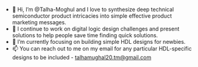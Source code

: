 - 👋 Hi, I’m @Talha-Moghul and I love to synthesize deep technical semiconductor product intricacies into simple effective product marketing messages.        
- 👀 I continue to work on digital logic design challenges and present solutions to help people save time finding quick solutions. 
- 🌱 I’m currently focusing on building simple HDL designs for newbies.    
- 📫 You can reach out to me on my email for any particular HDL-specific designs to be included - talhamughal20.tm@gmail.com
  
<!---
Talha-Moghul/Talha-Moghul is a ✨ special ✨ repository because its `README.md` (this file) appears on your GitHub profile.
You can click the Preview link to take a look at your changes.
--->
